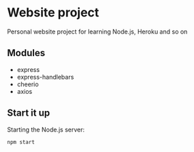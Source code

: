 # Website project

Personal website project for learning Node.js, Heroku and so on

## Modules

 - express
 - express-handlebars
 - cheerio
 - axios

## Start it up

Starting the Node.js server:
```
npm start
```
